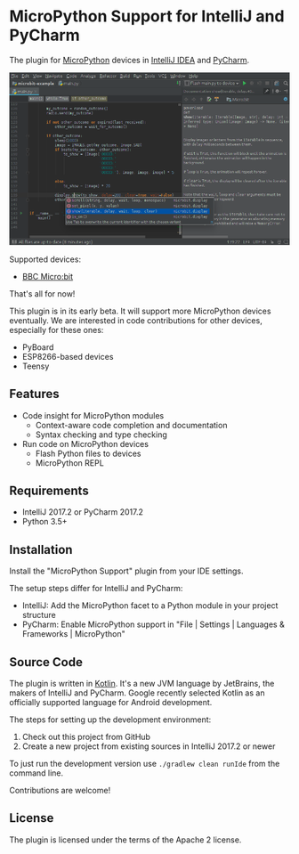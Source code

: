 # MicroPython Support for IntelliJ and PyCharm

The plugin for [MicroPython](http://micropython.org/) devices in [IntelliJ IDEA](https://www.jetbrains.com/idea/) and
[PyCharm](https://www.jetbrains.com/pycharm/).

![Micro:bit development in IntelliJ](screenshot.png)

Supported devices:

* [BBC Micro:bit](http://microbit.org/)

That's all for now!

This plugin is in its early beta. It will support more MicroPython devices eventually. We are interested in code
contributions for other devices, especially for these ones:

* PyBoard
* ESP8266-based devices
* Teensy


## Features

* Code insight for MicroPython modules
    * Context-aware code completion and documentation
    * Syntax checking and type checking
* Run code on MicroPython devices
    * Flash Python files to devices
    * MicroPython REPL


## Requirements

* IntelliJ 2017.2 or PyCharm 2017.2
* Python 3.5+


## Installation

Install the "MicroPython Support" plugin from your IDE settings.

The setup steps differ for IntelliJ and PyCharm:

* IntelliJ: Add the MicroPython facet to a Python module in your project structure
* PyCharm: Enable MicroPython support in "File | Settings | Languages & Frameworks | MicroPython"


## Source Code

The plugin is written in [Kotlin](https://kotlinlang.org/). It's a new JVM language by JetBrains, the makers of
IntelliJ and PyCharm. Google recently selected Kotlin as an officially supported language for Android development.

The steps for setting up the development environment:

1. Check out this project from GitHub
2. Create a new project from existing sources in IntelliJ 2017.2 or newer

To just run the development version use `./gradlew clean runIde` from the command line.

Contributions are welcome!


## License

The plugin is licensed under the terms of the Apache 2 license.
